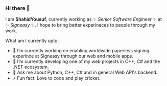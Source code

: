 ### Hi there 👋

I am **ShahidYousuf**, currently working as ✨ _Senior Software Engineer_ ✨ at ✨ _Signeasy_ ✨. I hope to bring better experineces to people through my work.

What am I currently upto:

- 🔭 I’m currently working on enabling worldwide paperless signing experince at Signeasy through our web and mobile apps.
- 🌱 I’m currently developing one of my web projects in C++, C# and the .NET ecosystem.
- 💬 Ask me about Python, C++, C# and in general Web API's backend.
- ⚡ Fun fact: Love to code and play cricket.
